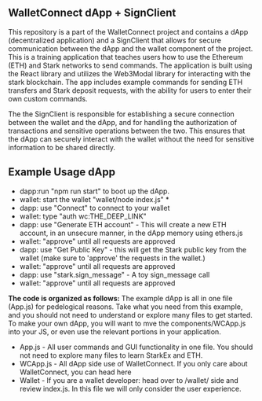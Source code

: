 ## WalletConnect dApp + SignClient

This repository is a part of the WalletConnect project and contains a dApp (decentralized application) and a SignClient that allows for secure communication between the dApp and the wallet component of the project. This is a training application that teaches users how to use the Ethereum (ETH) and Stark networks to send commands. The application is built using the React library and utilizes the Web3Modal library for interacting with the stark blockchain. The app includes example commands for sending ETH transfers and Stark deposit requests, with the ability for users to enter their own custom commands.

The the SignClient is responsible for establishing a secure connection between the wallet and the dApp, and for handling the authorization of transactions and sensitive operations between the two. This ensures that the dApp can securely interact with the wallet without the need for sensitive information to be shared directly.

## Example Usage dApp 
- dapp:run "npm run start" to boot up the dApp.
- wallet: start the wallet "wallet/node index.js" *
- dapp: use "Connect" to connect to your wallet
- wallet: type "auth wc:THE_DEEP_LINK"
- dapp: use "Generate ETH account" - This will create a new ETH account, in an unsecure manner, in the dApp memory using ethers.js
- wallet: "approve" until all requests are approved
- dapp: use "Get Public Key" - this will get the Stark public key from the wallet (make sure to 'approve' the requests in the wallet.)
- wallet: "approve" until all requests are approved
- dapp: use "stark.sign_message"  - A toy sign_message call
- wallet: "approve" until all requests are approved


**The code is organized as follows:**
The example dApp is all in one file (App.js) for pedelogical reasons. Take what you need from this example, and you should not need to understand or explore many files to get started. To make your own dApp, you will want to mve the components/WCApp.js into your JS, or even use the relevant portions in your application.

- App.js - All user commands and GUI functionality in one file. You should not need to explore many files to learn StarkEx and ETH.
- WCApp.js - All dApp side use of WalletConnect. If you only care about WalletConnect, you can head here
- Wallet - If you are a wallet developer:  head over to /wallet/ side and review index.js. In this file we will only consider the user experience.

